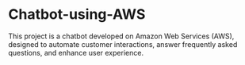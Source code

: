 # Chatbot-using-AWS
 This project is a chatbot developed on Amazon Web Services (AWS), designed to automate customer interactions, answer frequently asked questions, and enhance user experience.
